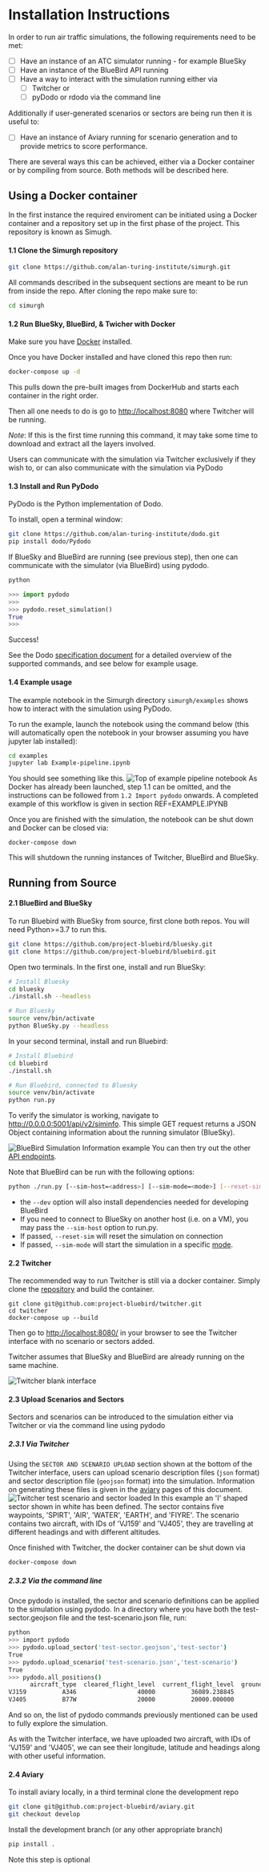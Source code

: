 # Installation Instructions
In order to run air traffic simulations, the following requirements need to be met:

- [ ] Have an instance of an ATC simulator running - for example BlueSky
- [ ] Have an instance of the BlueBird API running
- [ ] Have a way to interact with the simulation running either via
    - [ ] Twitcher 
    or
    - [ ] pyDodo or rdodo via the command line

Additionally if user-generated scenarios or sectors are being run then it is useful to:
- [ ] Have an instance of Aviary running for scenario generation and to provide metrics to score performance.

There are several ways this can be achieved, either via a Docker container or by compiling from source. Both methods will be described here.

## Using a Docker container
In the first instance the required enviroment can be initiated using a Docker container and a repository set up in the first phase of the project. This repository is known as Simugh.

#### 1.1 Clone the Simurgh repository

```bash
git clone https://github.com/alan-turing-institute/simurgh.git
```

All commands described in the subsequent sections are meant to be run from inside the repo. After cloning the repo make sure to:

```bash
cd simurgh
```

#### 1.2 Run BlueSky, BlueBird, & Twicher with Docker

Make sure you have [Docker](https://www.docker.com/get-started) installed.

Once you have Docker installed and have cloned this repo then run:

```bash
docker-compose up -d
```

This pulls down the pre-built images from DockerHub and
starts each container in the right order.

Then all one needs to do is go to
[http://localhost:8080](http://localhost:8080) where Twitcher will be running.


_Note_: If this is the first time running this command, it may take some time to
download and extract all the layers involved.

Users can communicate with the simulation via Twitcher exclusively if they wish to, or can also communicate with the simulation via PyDodo


#### 1.3 Install and Run PyDodo

PyDodo is the Python implementation of Dodo.

To install, open a terminal window:

```bash
git clone https://github.com/alan-turing-institute/dodo.git
pip install dodo/Pydodo
```

If BlueSky and BlueBird are running (see previous step), then one can communicate with the simulator (via BlueBird) using pydodo.

```bash
python
```
```python
>>> import pydodo
>>>
>>> pydodo.reset_simulation()
True
>>>
```

Success!

See the Dodo [specification document](https://github.com/alan-turing-institute/dodo/blob/master/Specification.md) for a detailed overview of the supported commands, and see below for example usage.

#### 1.4 Example usage

The example notebook in the Simurgh directory `simurgh/examples` shows how to interact with the simulation using PyDodo.

To run the example, launch the notebook using the command below (this will automatically open the notebook in your browser assuming you have jupyter lab installed):

 ```bash
 cd examples
 jupyter lab Example-pipeline.ipynb
 ```

You should see something like this. 
![Top of example pipeline notebook](../images/example_pipeline_landing_image.png)
As Docker has already been launched, step 1.1 can be omitted, and the instructions can be followed from `1.2 Import pydodo` onwards. A completed example of this workflow is given in section REF=EXAMPLE.IPYNB


Once you are finished with the simulation, the notebook can be shut down and Docker can be closed via:

```
docker-compose down
```

This will shutdown the running instances of Twitcher, BlueBird and BlueSky.


 ## Running from Source

 #### 2.1 BlueBird and BlueSky
To run Bluebird with BlueSky from source, first clone both repos. You will need Python>=3.7 to run this.

```bash
git clone https://github.com/project-bluebird/bluesky.git
git clone https://github.com/project-bluebird/bluebird.git
```

Open two terminals. In the first one, install and run BlueSky:

```bash
# Install Bluesky
cd bluesky
./install.sh --headless

# Run Bluesky
source venv/bin/activate
python BlueSky.py --headless
```

In your second terminal, install and run Bluebird:

```bash
# Install Bluebird
cd bluebird
./install.sh

# Run Bluebird, connected to Bluesky
source venv/bin/activate
python run.py
```

To verify the simulator is working, navigate to http://0.0.0.0:5001/api/v2/siminfo. This simple GET request returns a JSON Object containing information about the running simulator (BlueSky). 

![BlueBird Simulation Information example](../images/simulator_information_example.png)
You can then try out the other [API endpoints](#api-endpoints).

Note that BlueBird can be run with the following options:

```bash
python ./run.py [--sim-host=<address>] [--sim-mode=<mode>] [--reset-sim] [--log-rate=<rate>]
```

- the `--dev` option will also install dependencies needed for developing BlueBird
- If you need to connect to BlueSky on another host (i.e. on a VM), you may pass the `--sim-host` option to run.py.
- If passed, `--reset-sim` will reset the simulation on connection
- If passed, `--sim-mode` will start the simulation in a specific [mode](docs/SimulatorModes.md).

#### 2.2 Twitcher
 
The recommended way to run Twitcher is still via a docker container. Simply clone the [repository](https://github.com/project-bluebird/twitcher) and build the container.

```
git clone git@github.com:project-bluebird/twitcher.git
cd twitcher
docker-compose up --build
```

Then go to [http://localhost:8080/](http://localhost:8080/) in your browser to see the Twitcher interface with no scenario or sectors added.

Twitcher assumes that BlueSky and BlueBird are already running on the same machine.

![Twitcher blank interface](../images/twitcher_blank_interface.png)


#### 2.3 Upload Scenarios and Sectors
Sectors and scenarios can be introduced to the simulation either via Twitcher or via the command line using pydodo
##### 2.3.1 Via Twitcher
Using the `SECTOR AND SCENARIO UPLOAD` section shown at the bottom of the Twitcher interface, users can upload scenario description files (`json` format) and sector description file (`geojson` format) into the simulation. Information on generating these files is given in the [aviary](#aviary.md) pages of this document. 
![Twitcher test scenario and sector loaded](../images/twitcher_test_sector_interface.png)
In this example an 'I' shaped sector shown in white has been defined. The sector contains five waypoints, 'SPIRT', 'AIR', 'WATER', 'EARTH', and 'FIYRE'.
The scenario contains two aircraft, with IDs of 'VJ159' and 'VJ405', they are travelling at different headings and with different altitudes.

Once finished with Twitcher, the docker container can be shut down via

```bash
docker-compose down
```

##### 2.3.2 Via the command line
Once pydodo is installed, the sector and scenario definitions can be applied to the simulation using pydodo. In a directory where you have both the test-sector.geojson file and the test-scenario.json file, run:
```bash
python
>>> import pydodo
>>> pydodo.upload_sector('test-sector.geojson','test-sector')
True
>>> pydodo.upload_scenario('test-scenario.json','test-scenario')
True
>>> pydodo.all_positions()
      aircraft_type  cleared_flight_level  current_flight_level  ground_speed  heading   latitude  longitude  requested_flight_level  vertical_speed
VJ159          A346                 40000          36089.238845           215        0  49.899841    -0.1275                   40000               0
VJ405          B77W                 20000          20000.000000           187      180  53.152652    -0.1275                   40000               0
```
And so on, the list of pydodo commands previously mentioned can be used to fully explore the simulation.

As with the Twitcher interface, we have uploaded two aircraft, with IDs of 'VJ159' and 'VJ405', we can see their longitude, latitude and headings along with other useful information.

#### 2.4 Aviary
To install aviary locally, in a third terminal clone the development repo
```bash
git clone git@github.com:project-bluebird/aviary.git
git checkout develop
```
Install the development branch (or any other appropriate branch)

```bash
pip install .
```
Note this step is optional


